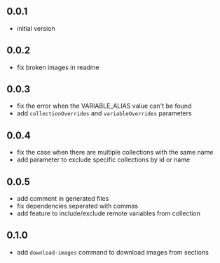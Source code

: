 ## 0.0.1
- initial version

## 0.0.2
- fix broken images in readme

## 0.0.3
- fix the error when the VARIABLE_ALIAS value can't be found
- add `collectionOverrides` and `variableOverrides` parameters

## 0.0.4
- fix the case when there are multiple collections with the same name
- add parameter to exclude specific collections by id or name

## 0.0.5
- add comment in generated files
- fix dependencies seperated with commas
- add feature to include/exclude remote variables from collection

## 0.1.0
- add `download-images` command to download images from sections

